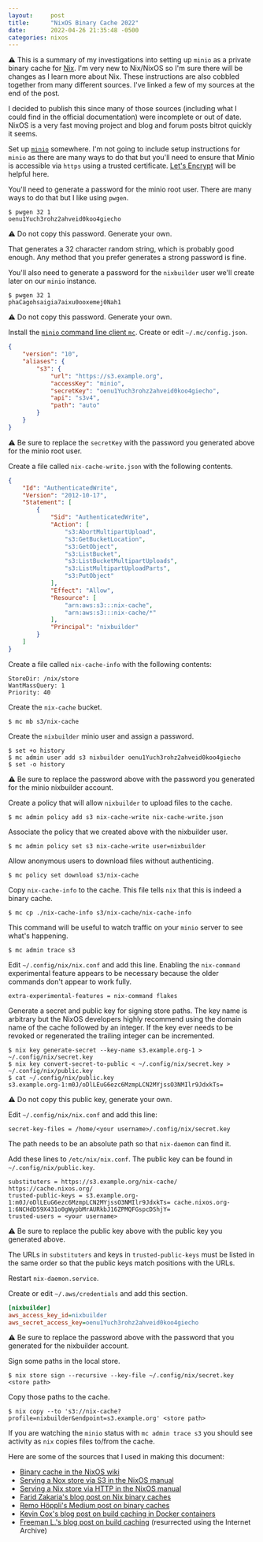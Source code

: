 ```yaml
---
layout:     post
title:      "NixOS Binary Cache 2022"
date:       2022-04-26 21:35:48 -0500
categories: nixos
---
```


⚠ This is a summary of my investigations into setting up `minio` as a private binary cache for [Nix](https://nixos.org/). I'm very new to Nix/NixOS so I'm sure there will be changes as I learn more about Nix. These instructions are also cobbled together from many different sources. I've linked a few of my sources at the end of the post.

I decided to publish this since many of those sources (including what I could find in the official documentation) were incomplete or out of date. NixOS is a very fast moving project and blog and forum posts bitrot quickly it seems.

Set up [`minio`](https://github.com/minio/minio) somewhere. I'm not going to include setup instructions for `minio` as there are many ways to do that but you'll need to ensure that Minio is accessible via `https` using a trusted certificate. [Let's Encrypt](https://letsencrypt.org/) will be helpful here.

You'll need to generate a password for the minio root user. There are many ways to do that but I like using `pwgen`.

```shell
$ pwgen 32 1
oenu1Yuch3rohz2ahveid0koo4giecho
```
⚠ Do not copy this password. Generate your own.

That generates a 32 character random string, which is probably good enough. Any method that you prefer generates a strong password is fine.

You'll also need to generate a password for the `nixbuilder` user we'll create later on our `minio` instance.

```shell
$ pwgen 32 1
phaCagohsaigia7aixu0ooxemej0Nah1
```
⚠ Do not copy this password. Generate your own.

Install the [`minio` command line client `mc`](https://github.com/minio/mc). Create or edit `~/.mc/config.json`.

```json
{
    "version": "10",
    "aliases": {
        "s3": {
            "url": "https://s3.example.org",
            "accessKey": "minio",
            "secretKey": "oenu1Yuch3rohz2ahveid0koo4giecho",
            "api": "s3v4",
            "path": "auto"
        }
    }
}
```
⚠ Be sure to replace the `secretKey` with the password you generated above for the minio root user.

Create a file called `nix-cache-write.json` with the following contents.

```json
{
    "Id": "AuthenticatedWrite",
    "Version": "2012-10-17",
    "Statement": [
        {
            "Sid": "AuthenticatedWrite",
            "Action": [
                "s3:AbortMultipartUpload",
                "s3:GetBucketLocation",
                "s3:GetObject",
                "s3:ListBucket",
                "s3:ListBucketMultipartUploads",
                "s3:ListMultipartUploadParts",
                "s3:PutObject"
            ],
            "Effect": "Allow",
            "Resource": [
                "arn:aws:s3:::nix-cache",
                "arn:aws:s3:::nix-cache/*"
            ],
            "Principal": "nixbuilder"
        }
    ]
}
```

Create a file called `nix-cache-info` with the following contents:

```
StoreDir: /nix/store
WantMassQuery: 1
Priority: 40
```

Create the `nix-cache` bucket.

```shell
$ mc mb s3/nix-cache
```
Create the `nixbuilder` minio user and assign a password.
```shell
$ set +o history
$ mc admin user add s3 nixbuilder oenu1Yuch3rohz2ahveid0koo4giecho
$ set -o history
```
⚠ Be sure to replace the password above with the password you generated for the minio nixbuilder account.

Create a policy that will allow `nixbuilder` to upload files to the cache.
```shell
$ mc admin policy add s3 nix-cache-write nix-cache-write.json
```

Associate the policy that we created above with the nixbuilder user.
```shell
$ mc admin policy set s3 nix-cache-write user=nixbuilder
```

Allow anonymous users to download files without authenticing.

```shell
$ mc policy set download s3/nix-cache
```

Copy `nix-cache-info` to the cache. This file tells `nix` that this is indeed a binary cache.
```
$ mc cp ./nix-cache-info s3/nix-cache/nix-cache-info
```

This command will be useful to watch traffic on your `minio` server to see what's happening.

```shell
$ mc admin trace s3
```

Edit `~/.config/nix/nix.conf` and add this line. Enabling the `nix-command` experimental feature appears to be necessary because the older commands don't appear to work fully.

```
extra-experimental-features = nix-command flakes
```

Generate a secret and public key for signing store paths. The key name is arbitrary but the NixOS developers highly recommend using the domain name of the cache followed by an integer. If the key ever needs to be revoked or regenerated the trailing integer can be incremented.


```shell
$ nix key generate-secret --key-name s3.example.org-1 > ~/.config/nix/secret.key
$ nix key convert-secret-to-public < ~/.config/nix/secret.key > ~/.config/nix/public.key
$ cat ~/.config/nix/public.key
s3.example.org-1:m0J/oDlLEuG6ezc6MzmpLCN2MYjssO3NMIlr9JdxkTs=
```
⚠ Do not copy this public key, generate your own.

Edit `~/.config/nix/nix.conf` and add this line:
```
secret-key-files = /home/<your username>/.config/nix/secret.key
```
The path needs to be an absolute path so that `nix-daemon` can find it.

Add these lines to `/etc/nix/nix.conf`. The public key can be found in `~/.config/nix/public.key`.

```
substituters = https://s3.example.org/nix-cache/ https://cache.nixos.org/
trusted-public-keys = s3.example.org-1:m0J/oDlLEuG6ezc6MzmpLCN2MYjssO3NMIlr9JdxkTs= cache.nixos.org-1:6NCHdD59X431o0gWypbMrAURkbJ16ZPMQFGspcDShjY=
trusted-users = <your username>
```
⚠ Be sure to replace the public key above with the public key you generated above.

The URLs in `substituters` and keys in `trusted-public-keys` must be listed in the same order so that the public keys match positions with the URLs.

Restart `nix-daemon.service`.

Create or edit `~/.aws/credentials` and add this section.

```ini
[nixbuilder]
aws_access_key_id=nixbuilder
aws_secret_access_key=oenu1Yuch3rohz2ahveid0koo4giecho
```
⚠ Be sure to replace the password above with the password that you generated for the nixbuilder account.

Sign some paths in the local store.

```shell
$ nix store sign --recursive --key-file ~/.config/nix/secret.key <store path>
```

Copy those paths to the cache.

```shell
$ nix copy --to 's3://nix-cache?profile=nixbuilder&endpoint=s3.example.org' <store path>
```

If you are watching the `minio` status with `mc admin trace s3` you should see activity as `nix` copies files to/from the cache.

Here are some of the sources that I used in making this document:

- [Binary cache in the NixOS wiki](https://nixos.wiki/wiki/Binary_Cache)
- [Serving a Nox store via S3 in the NixOS manual](https://nixos.org/manual/nix/stable/package-management/s3-substituter.html)
- [Serving a Nix store via HTTP in the NixOS manual](https://nixos.org/manual/nix/stable/package-management/binary-cache-substituter.html)
- [Farid Zakaria's blog post on Nix binary caches](https://fzakaria.com/2021/08/12/a-nix-binary-cache-specification.html)
- [Remo Höppli's Medium post on binary caches](https://medium.com/earlybyte/the-s3-nix-cache-manual-e320da6b1a9b)
- [Kevin Cox's blog post on build caching in Docker containers](https://kevincox.ca/2022/01/02/nix-in-docker-caching/)
- [Freeman L.'s blog post on build caching](https://web.archive.org/web/20210121024158/https://fmnxl.com/blog/setting-up-nix-binary-cache/) (resurrected using the Internet Archive)
